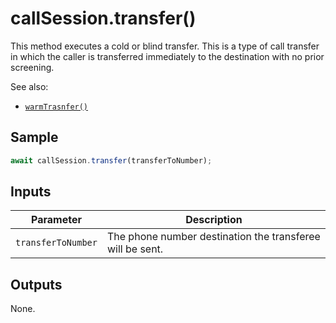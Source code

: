# callSession.transfer()

This method executes a cold or blind transfer. This is a type of call transfer
in which the caller is transferred immediately to the destination with no prior
screening.

See also:

- [`warmTrasnfer()`](warmTransfer.md)

## Sample

```ts
await callSession.transfer(transferToNumber);
```

## Inputs

| Parameter          | Description                                               |
| ------------------ | --------------------------------------------------------- |
| `transferToNumber` | The phone number destination the transferee will be sent. |

## Outputs

None.
